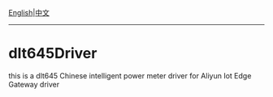 [English](README.md)|[中文](README-zh.md)

----

# dlt645Driver
this is a dlt645 Chinese intelligent power meter driver for Aliyun Iot Edge Gateway driver
